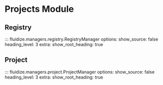 # Projects Module

## Registry
::: fluidize.managers.registry.RegistryManager
    options:
      show_source: false
      heading_level: 3
      extra:
        show_root_heading: true

## Project
::: fluidize.managers.project.ProjectManager
    options:
      show_source: false
      heading_level: 3
      extra:
        show_root_heading: true
